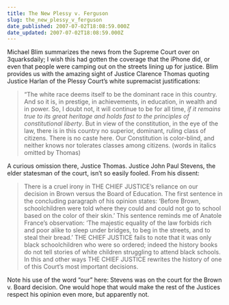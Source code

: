 ```yaml
---
title: The New Plessy v. Ferguson
slug: the_new_plessy_v_ferguson
date_published: 2007-07-02T18:08:59.000Z
date_updated: 2007-07-02T18:08:59.000Z
---
```


Michael Blim summarizes the news from the Supreme Court over on 3quarksdaily; I wish this had gotten the coverage that the iPhone did, or even that people were camping out on the streets lining up for justice. Blim provides us with the amazing sight of Justice Clarence Thomas quoting Justice Harlan of the Plessy Court’s white supremacist justifications:

> “The white race deems itself to be the dominant race in this country. And so it is, in prestige, in achievements, in education, in wealth and in power. So, I doubt not, it will continue to be for all time, *if it remains true to its great heritage and holds fast to the principles of constitutional liberty*. But in view of the constitution, in the eye of the law, there is in this country no superior, dominant, ruling class of citizens. There is no caste here. Our Constitution is color-blind, and neither knows nor tolerates classes among citizens. (words in italics omitted by Thomas)

A curious omission there, Justice Thomas. Justice John Paul Stevens, the elder statesman of the court, isn’t so easily fooled. From his dissent:

> There is a cruel irony in THE CHIEF JUSTICE’s reliance on our decision in Brown versus the Board of Education. The first sentence in the concluding paragraph of his opinion states: ‘Before Brown, schoolchildren were told where they could and could not go to school based on the color of their skin.’ This sentence reminds me of Anatole France’s observation: ‘The majestic equality of the law forbids rich and poor alike to sleep under bridges, to beg in the streets, and to steal their bread.’ THE CHIEF JUSTICE fails to note that it was only black schoolchildren who were so ordered; indeed the history books do not tell stories of white children struggling to attend black schools. In this and other ways THE CHIEF JUSTICE rewrites the history of one of this Court’s most important decisions.

Note his use of the word “our” here: Stevens was on the court for the Brown v. Board decision. One would hope that would make the rest of the Justices respect his opinion even more, but apparently not.
